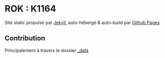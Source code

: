 # ROK : K1164

Site static propulsé par [Jekyll](https://jekyllrb.com/), auto-hébergé & auto-build par [Github Pages](https://help.github.com/en/github/working-with-github-pages/setting-up-a-github-pages-site-with-jekyll)

## Contribution

Principalement à travers le dossier [_data](./_data/)
